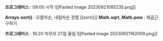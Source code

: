 **프로그래머스** : 09:00 시작
![[Pasted image 20230921085235.png]]

**Arrays.sort()** : 오름차순, 내림차순 정렬 [[sort()]]
**Math.sqrt, Math.pow** : 제곱근 구하기

**프로그래머스** : 16:20 마무리 27점 올림
![[Pasted image 20230921162009.png]]

